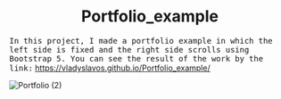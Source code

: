 <h1 align="center"> Portfolio_example</h1>

<samp width="20px">In this project, I made a portfolio example in which the left side is fixed and the right side scrolls using Bootstrap 5.
You can see the result of the work by the link:</samp>
https://vladyslavos.github.io/Portfolio_example/

![Portfolio (2)](https://user-images.githubusercontent.com/67589338/102227266-0877aa80-3ef2-11eb-8891-f345702405d9.png)
